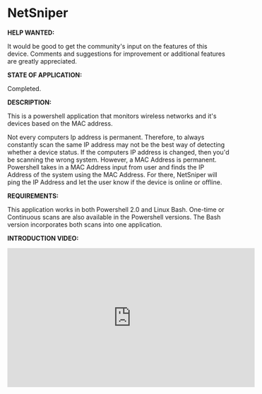 # NetSniper

**HELP WANTED:** 

It would be good to get the community's input on the features of this device. Comments and suggestions for improvement or additional features are greatly appreciated. 

**STATE OF APPLICATION:**

Completed. 

**DESCRIPTION:** 

This is a powershell application that monitors wireless networks and it's devices based on the MAC address. 

Not every computers Ip address is permanent. Therefore, to always constantly scan the same IP address may not be the best way of detecting whether a device status. If the computers IP address is changed, then you'd be scanning the wrong system. However, a MAC Address is permanent. Powershell takes in a MAC Address input from user and finds the IP Address of the system using the MAC Address. For there, NetSniper will ping the IP Address and let the user know if the device is online or offline. 

**REQUIREMENTS:**   

This application works in both Powershell 2.0 and Linux Bash. One-time or Continuous scans are also available in the Powershell versions. The Bash version incorporates both scans into one application. 

**INTRODUCTION VIDEO:**

<iframe width="560" height="315" src="https://www.youtube.com/embed/aos5ByDuaDY" frameborder="0" allowfullscreen></iframe>


